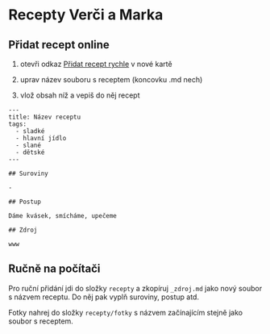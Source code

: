 # Recepty Verči a Marka

## Přidat recept online

1. otevři odkaz [Přidat recept rychle](https://github.com/aufi/recepty/new/master/recepty?filename=novy_recept.md) v nové kartě

2. uprav název souboru s receptem (koncovku .md nech)

3. vlož obsah níž a vepiš do něj recept

```
---
title: Název receptu
tags:
  - sladké
  - hlavní jídlo
  - slané
  - dětské
---

## Suroviny

-

## Postup

Dáme kvásek, smícháme, upečeme

## Zdroj

www
```

## Ručně na počítači

Pro ruční přidání jdi do složky ```recepty``` a zkopíruj ```_zdroj.md``` jako nový soubor s názvem receptu. Do něj pak vyplň suroviny, postup atd.

Fotky nahrej do složky ```recepty/fotky``` s názvem začínajícím stejně jako soubor s receptem.

